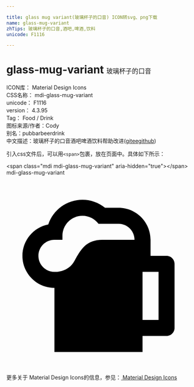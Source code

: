 ```yaml
---

title: glass mug variant(玻璃杯子的口音) ICON转svg、png下载
name: glass-mug-variant
zhTips: 玻璃杯子的口音,酒吧,啤酒,饮料
unicode: F1116

---
```


# glass-mug-variant  <small style="font-size: 60%;font-weight: 100">玻璃杯子的口音</small>


<div class="detail-page">
<p>
<span>
ICON库：
<span class="badge-secondary badge">Material Design Icons</span> 
</span>
<br/>
<span>
CSS名称：
<span class="badge-secondary badge">mdi-glass-mug-variant</span> 
</span>
<br/>
<span>
unicode：
<span class="badge-secondary badge">F1116</span> 
</span>
<br/>
<span>
version：
<span class="badge-secondary badge">4.3.95</span> 
</span>
<br/>
<span>Tag：
<span class="badge-light badge">Food / Drink</span>
</span>
<br/>
<span>图标来源/作者：<span class="badge-light badge">Cody</span></span> 
<br/>
<span>别名：<span class="badge-light badge">pub</span><span class="badge-light badge">bar</span><span class="badge-light badge">beer</span><span class="badge-light badge">drink</span></span><br/><span class="zh-detail">中文描述：<span class="badge-primary badge">玻璃杯子的口音</span><span class="badge-primary badge">酒吧</span><span class="badge-primary badge">啤酒</span><span class="badge-primary badge">饮料</span><span class="help-link"><span>帮助改进</span>(<a href="https://gitee.com/liuwave/icon-helper/edit/master/json/material/glass-mug-variant.json" target="_blank" rel="noopener noreferrer">gitee</a><a href="https://github.com/liuwave/icon-helper/edit/master/json/material/glass-mug-variant.json" target="_blank" rel="noopener noreferrer">github</a></span>)</span><br/>
</p>
</div>
<div class="alert alert-dark">
  <i class="mdi mdi-glass-mug-variant mdi-48px"></i>
  <i class="mdi mdi-glass-mug-variant mdi-36px"></i>
  <i class="mdi mdi-glass-mug-variant mdi-24px"></i>
  <i class="mdi mdi-glass-mug-variant mdi-18px"></i>
</div>
<div>
  <p>引入css文件后，可以用<code>&lt;span&gt;</code>包裹，放在页面中。具体如下所示：    
  </p>
  <div class="alert alert-primary" style="font-size: 14px">
    &lt;span class="mdi mdi-glass-mug-variant" aria-hidden="true"&gt;&lt;/span&gt;
    <copy-btn content='<span class="mdi mdi-glass-mug-variant" aria-hidden="true"></span>'></copy-btn>
  </div>
  <div class="alert alert-secondary">
    <i class="mdi mdi-glass-mug-variant"
    style="font-size: 24px"
    aria-hidden="true"></i> mdi-glass-mug-variant
    <copy-btn content="mdi-glass-mug-variant" btn-title="复制图标名称"></copy-btn>
  </div>
</div>
<div id="svg" class="svg-wrap">
<svg xmlns="http://www.w3.org/2000/svg" viewBox="0 0 24 24"><path d="M9.5 3C7.56 3 5.85 4.24 5.23 6.08C3.36 6.44 2 8.09 2 10C2 12.21 3.79 14 6 14V22H17V20H20C20.55 20 21 19.55 21 19V11C21 10.45 20.55 10 20 10H18V8C18 5.79 16.21 4 14 4H12.32C11.5 3.35 10.53 3 9.5 3M9.5 5C10.29 5 11.03 5.37 11.5 6H14C15.11 6 16 6.9 16 8H12C10 8 9.32 9.13 8.5 10.63C7.68 12.13 6 12 6 12C4.89 12 4 11.11 4 10C4 8.9 4.89 8 6 8H7V7.5C7 6.12 8.12 5 9.5 5M17 12H19V18H17Z" /></svg>
</div>
<detail full-name='mdi-glass-mug-variant'></detail>
    
<div><p>更多关于 Material Design Icons的信息，参见：<a target="_blank" href="https://iconhelper.cn/material.html"> Material Design Icons</a>
</p></div>
